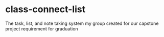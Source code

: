 # class-connect-list
The task, list, and note taking system my group created for our capstone project requirement for graduation
